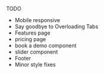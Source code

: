 TODO

- Mobile responsive
- Say goodbye to Overloading Tabs
- Features page
- pricing page
- book a demo component
- slider component
- Footer
- Minor style fixes
